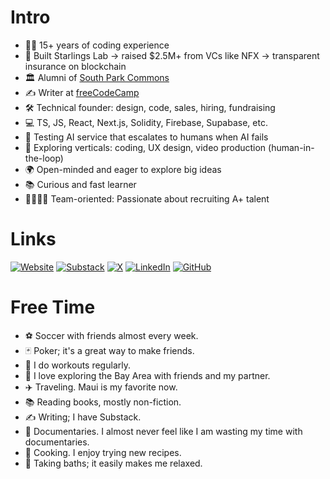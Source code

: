 # Intro
- 👨‍💻 15+ years of coding experience
- 🚀 Built Starlings Lab → raised $2.5M+ from VCs like NFX → transparent insurance on blockchain
- 🏛️ Alumni of [South Park Commons](https://www.southparkcommons.com/)
- ✍️ Writer at [freeCodeCamp](https://www.freecodecamp.org/)
- 🛠️ Technical founder: design, code, sales, hiring, fundraising
- 💻 TS, JS, React, Next.js, Solidity, Firebase, Supabase, etc.
- 🤖 Testing AI service that escalates to humans when AI fails
- 🎨 Exploring verticals: coding, UX design, video production (human-in-the-loop)
- 🌍 Open-minded and eager to explore big ideas
- 📚 Curious and fast learner
- 👨‍👨‍👧‍👦 Team-oriented: Passionate about recruiting A+ talent

# Links
[![Website](https://img.shields.io/badge/Website-000000?style=for-the-badge&logo=About.me&logoColor=white)](https://taisukemino.com) [![Substack](https://img.shields.io/badge/Substack-FF6719?style=for-the-badge&logo=substack&logoColor=white)](https://taisukemino.substack.com) [![X](https://img.shields.io/badge/X-000000?style=for-the-badge&logo=x&logoColor=white)](https://x.com/taisuke_mino) [![LinkedIn](https://img.shields.io/badge/LinkedIn-0077B5?style=for-the-badge&logo=linkedin&logoColor=white)](https://www.linkedin.com/in/taisuke-mino-1529801b4/) [![GitHub](https://img.shields.io/badge/GitHub-181717?style=for-the-badge&logo=github&logoColor=white)](https://github.com/taisukemino)

# Free Time
- ⚽ Soccer with friends almost every week.
- 🃏 Poker; it's a great way to make friends.
- 💪 I do workouts regularly.
- 🌉 I love exploring the Bay Area with friends and my partner.
- ✈️ Traveling. Maui is my favorite now.
- 📚 Reading books, mostly non-fiction.
- ✍️ Writing; I have Substack.
- 🎥 Documentaries. I almost never feel like I am wasting my time with documentaries.
- 🍳 Cooking. I enjoy trying new recipes.
- 🛁 Taking baths; it easily makes me relaxed.


